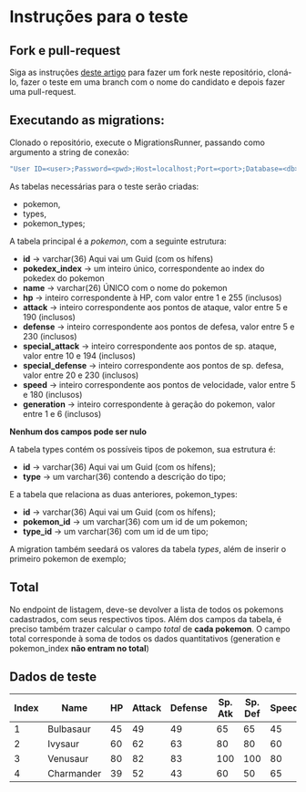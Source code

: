 # Instruções para o teste




## Fork e pull-request
Siga as instruções [deste artigo](https://blog.da2k.com.br/2015/02/04/git-e-github-do-clone-ao-pull-request/) para fazer um fork neste repositório, cloná-lo, fazer o teste em uma branch com o nome do candidato e depois fazer uma pull-request.


## Executando as migrations:

Clonado o repositório, execute o MigrationsRunner, passando como argumento a string de conexão:


```bash
"User ID=<user>;Password=<pwd>;Host=localhost;Port=<port>;Database=<db>;Pooling=true;"
```

As tabelas necessárias para o teste serão criadas:
* pokemon,
* types,
* pokemon_types;

A tabela principal é a _pokemon_, com a seguinte estrutura:

* **id**  -> varchar(36) Aqui vai um Guid (com os hífens)
* **pokedex_index** -> um inteiro único, correspondente ao index do pokedex do pokemon 
* **name** -> varchar(26) ÚNICO com o nome do pokemon
* **hp** -> inteiro correspondente à HP, com valor entre 1 e 255 (inclusos)
* **attack** -> inteiro correspondente aos pontos de ataque, valor entre 5 e 190 (inclusos)
* **defense**  -> inteiro correspondente aos pontos de defesa, valor entre 5 e 230 (inclusos)
* **special_attack** -> inteiro correspondente aos pontos de sp. ataque, valor entre 10 e 194 (inclusos)
* **special_defense** -> inteiro correspondente aos pontos de sp. defesa, valor entre 20 e 230 (inclusos)
* **speed** -> inteiro correspondente aos pontos de velocidade, valor entre 5 e 180 (inclusos)
* **generation** -> inteiro correspondente à geração do pokemon, valor entre 1 e 6 (inclusos)

**Nenhum dos campos pode ser nulo**

A tabela types contém os possíveis tipos de pokemon, sua estrutura é:

* **id**  -> varchar(36) Aqui vai um Guid (com os hífens);
* **type** -> um varchar(36) contendo a descrição do tipo;

E a tabela que relaciona as duas anteriores, pokemon_types:


* **id**  -> varchar(36) Aqui vai um Guid (com os hífens);
* **pokemon_id** -> um varchar(36) com um id de um pokemon;
* **type_id** -> um varchar(36) com um id de um tipo;

A migration também seedará os valores da tabela _types_, além de inserir o primeiro pokemon de exemplo;


## Total
No endpoint de listagem, deve-se devolver a lista de todos os pokemons cadastrados, com seus respectivos tipos. Além dos campos da tabela,
é preciso também trazer calcular o campo _total_ de **cada pokemon**.
O campo total corresponde à soma de todos os dados quantitativos (generation e pokemon_index **não entram no total**)



## Dados de teste

Index | Name | HP | Attack | Defense | Sp. Atk | Sp. Def | Speed | Generation
------------ | ------------- | ------------- | ------------- | ------------- | ------------- | ------------- | ------------- | -------------
1 | Bulbasaur | 45 | 49 | 49 | 65 | 65 | 45 | 1
2 | Ivysaur | 60 | 62 | 63 | 80 | 80 | 60 | 1
3 | Venusaur | 80 | 82 | 83 | 100 | 100 | 80 | 1
4 | Charmander | 39 | 52 | 43 | 60 | 50 | 65 | 1

